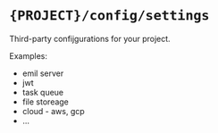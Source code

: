 # `{PROJECT}/config/settings`

Third-party confijgurations for your project.

Examples:

* emil server
* jwt
* task queue
* file storeage
* cloud - aws, gcp
* ...
